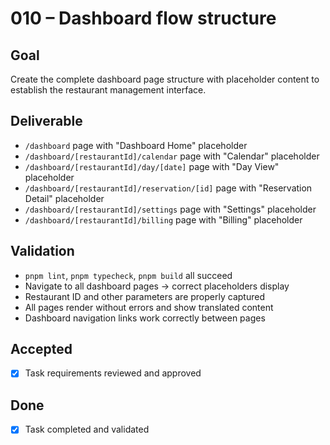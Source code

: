# 010 – Dashboard flow structure

## Goal

Create the complete dashboard page structure with placeholder content to establish the restaurant management interface.

## Deliverable

- `/dashboard` page with "Dashboard Home" placeholder
- `/dashboard/[restaurantId]/calendar` page with "Calendar" placeholder
- `/dashboard/[restaurantId]/day/[date]` page with "Day View" placeholder
- `/dashboard/[restaurantId]/reservation/[id]` page with "Reservation Detail" placeholder
- `/dashboard/[restaurantId]/settings` page with "Settings" placeholder
- `/dashboard/[restaurantId]/billing` page with "Billing" placeholder

## Validation

- `pnpm lint`, `pnpm typecheck`, `pnpm build` all succeed
- Navigate to all dashboard pages → correct placeholders display
- Restaurant ID and other parameters are properly captured
- All pages render without errors and show translated content
- Dashboard navigation links work correctly between pages

## Accepted

- [x] Task requirements reviewed and approved

## Done

- [x] Task completed and validated
